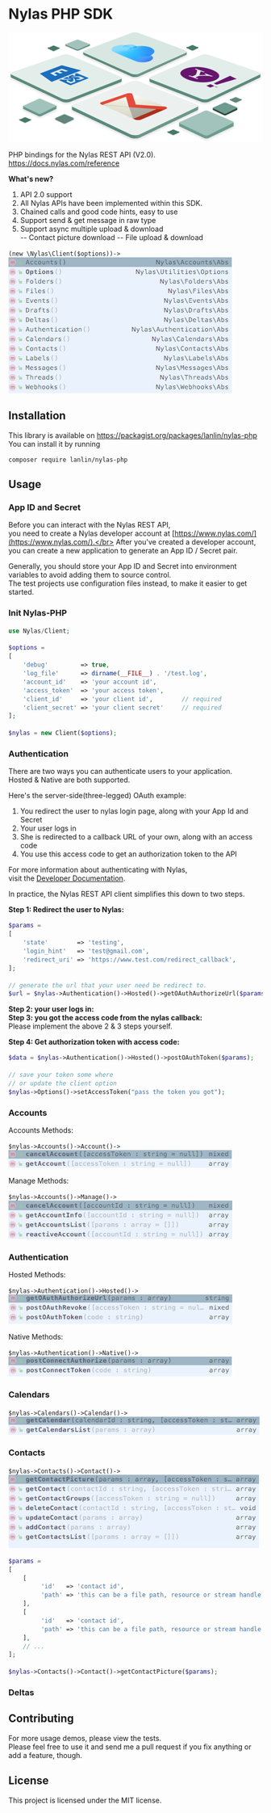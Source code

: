 # Nylas PHP SDK

<div align="center">
  <img width="635" height="217" src="media/nylas-php.png" />
</div>

PHP bindings for the Nylas REST API (V2.0). https://docs.nylas.com/reference</br>

**What's new?**</br>

1. API 2.0 support</br>
2. All Nylas APIs have been implemented within this SDK.</br>
3. Chained calls and good code hints, easy to use</br>
4. Support send & get message in raw type</br>
4. Support async multiple upload & download</br>
   -- Contact picture download
   -- File upload & download

`(new \Nylas\Client($options))->`</br>
![APIs](media/apis.png)</br>

## Installation

This library is available on https://packagist.org/packages/lanlin/nylas-php</br>
You can install it by running

```shell
composer require lanlin/nylas-php
```


## Usage

### App ID and Secret

Before you can interact with the Nylas REST API,</br>
you need to create a Nylas developer account at [https://www.nylas.com/](https://www.nylas.com/).</br>
After you've created a developer account, you can create a new application to generate an App ID / Secret pair.</br>

Generally, you should store your App ID and Secret into environment variables to avoid adding them to source control.</br>
The test projects use configuration files instead, to make it easier to get started.</br>

### Init Nylas-PHP

```php
use Nylas/Client;

$options =
[
    'debug'         => true,
    'log_file'      => dirname(__FILE__) . '/test.log',
    'account_id'    => 'your account id',
    'access_token'  => 'your access token',
    'client_id'     => 'your client id',        // required
    'client_secret' => 'your client secret'     // required
];

$nylas = new Client($options);
```


### Authentication

There are two ways you can authenticate users to your application.</br>
Hosted & Native are both supported.</br>

Here's the server-side(three-legged) OAuth example:</br>

1. You redirect the user to nylas login page, along with your App Id and Secret</br>
2. Your user logs in</br>
3. She is redirected to a callback URL of your own, along with an access code</br>
4. You use this access code to get an authorization token to the API</br>

For more information about authenticating with Nylas,</br>
visit the [Developer Documentation](https://docs.nylas.com/reference#authentication).</br>

In practice, the Nylas REST API client simplifies this down to two steps.</br>

**Step 1: Redirect the user to Nylas:**

```php
$params =
[
    'state'        => 'testing',
    'login_hint'   => 'test@gmail.com',
    'redirect_uri' => 'https://www.test.com/redirect_callback',
];

// generate the url that your user need be redirect to.
$url = $nylas->Authentication()->Hosted()->getOAuthAuthorizeUrl($params);
```

**Step 2: your user logs in:**</br>
**Step 3: you got the access code from the nylas callback:**</br>
Please implement the above 2 & 3 steps yourself.</br>

**Step 4: Get authorization token with access code:**

```php
$data = $nylas->Authentication()->Hosted()->postOAuthToken($params);

// save your token some where
// or update the client option
$nylas->Options()->setAccessToken("pass the token you got");
```


### Accounts

Accounts Methods:</br>

`$nylas->Accounts()->Account()->`</br>
![Accounts](media/accounts.png)</br>

Manage Methods:</br>

`$nylas->Accounts()->Manage()->`</br>
![Manage](media/manage.png)</br>


### Authentication

Hosted Methods:</br>

`$nylas->Authentication()->Hosted()->`</br>
![Accounts](media/hosted.png)</br>

Native Methods:</br>

`$nylas->Authentication()->Native()->`</br>
![Accounts](media/native.png)</br>


### Calendars

`$nylas->Calendars()->Calendar()->`</br>
![Accounts](media/calendar.png)</br>


### Contacts

`$nylas->Contacts()->Contact()->`</br>
![Accounts](media/contact.png)</br>

```php
$params =
[
    [
         'id'   => 'contact id',
         'path' => 'this can be a file path, resource or stream handle',
    ],
    [
         'id'   => 'contact id',
         'path' => 'this can be a file path, resource or stream handle',
    ],
    // ...
];

$nylas->Contacts()->Contact()->getContactPicture($params);
```

### Deltas


## Contributing

For more usage demos, please view the tests.</br>
Please feel free to use it and send me a pull request if you fix anything or add a feature, though.</br>


## License

This project is licensed under the MIT license.
